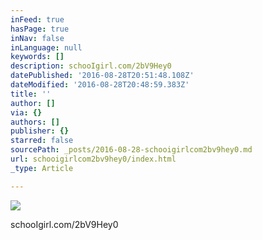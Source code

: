```yaml
---
inFeed: true
hasPage: true
inNav: false
inLanguage: null
keywords: []
description: schooIgirl.com/2bV9Hey0
datePublished: '2016-08-28T20:51:48.108Z'
dateModified: '2016-08-28T20:48:59.383Z'
title: ''
author: []
via: {}
authors: []
publisher: {}
starred: false
sourcePath: _posts/2016-08-28-schooigirlcom2bv9hey0.md
url: schooigirlcom2bv9hey0/index.html
_type: Article

---
```

![](https://the-grid-user-content.s3-us-west-2.amazonaws.com/009fb366-c224-4fe2-83cd-bf5989396deb.jpg)

schooIgirl.com/2bV9Hey0